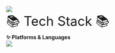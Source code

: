 
  <img src="https://capsule-render.vercel.app/api?type=waving&color=auto&height=200&section=header&text=Daehong%20Github!&fontSize=90" />
  <br>
  <span style="font-size:250%">📚 Tech Stack 📚</span>
  <br>
  <strong>✨ Platforms & Languages</strong>
  <br>
  <img src="https://img.shields.io/badge/Java-007396?style=flat&logo=OpenJDK&logoColor=white"/>

